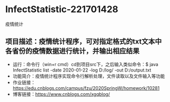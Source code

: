 # InfectStatistic-221701428
疫情统计

## 项目描述：疫情统计程序，可对指定格式的txt文本中各省份的疫情数据进行统计，并输出相应结果
- 运行：命令行（win+r cmd）cd到项目src下，之后输入类似命令：$ java InfectStatistic list -date 2020-01-22 -log D:/log/ -out D:/output.txt
- 功能简介：疫情统计程序实现命令行解析处理，文件读取以及文件输入等功能
- 作业链接：<https://edu.cnblogs.com/campus/fzu/2020SpringW/homework/10281>
- 博客链接：<https://www.cnblogs.com/xgqblog/>
